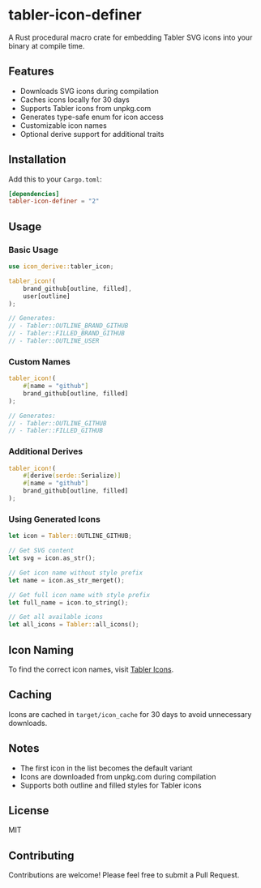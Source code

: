 # tabler-icon-definer

A Rust procedural macro crate for embedding Tabler SVG icons into your binary at compile time.

## Features

- Downloads SVG icons during compilation
- Caches icons locally for 30 days
- Supports Tabler icons from unpkg.com
- Generates type-safe enum for icon access
- Customizable icon names
- Optional derive support for additional traits

## Installation

Add this to your `Cargo.toml`:

```toml
[dependencies]
tabler-icon-definer = "2"
```

## Usage

### Basic Usage

```rust
use icon_derive::tabler_icon;

tabler_icon!(
    brand_github[outline, filled],
    user[outline]
);

// Generates:
// - Tabler::OUTLINE_BRAND_GITHUB
// - Tabler::FILLED_BRAND_GITHUB
// - Tabler::OUTLINE_USER
```

### Custom Names

```rust
tabler_icon!(
    #[name = "github"]
    brand_github[outline, filled]
);

// Generates:
// - Tabler::OUTLINE_GITHUB
// - Tabler::FILLED_GITHUB
```

### Additional Derives

```rust
tabler_icon!(
    #[derive(serde::Serialize)]
    #[name = "github"]
    brand_github[outline, filled]
);
```

### Using Generated Icons

```rust
let icon = Tabler::OUTLINE_GITHUB;

// Get SVG content
let svg = icon.as_str();

// Get icon name without style prefix
let name = icon.as_str_merget();

// Get full icon name with style prefix
let full_name = icon.to_string();

// Get all available icons
let all_icons = Tabler::all_icons();
```

## Icon Naming

To find the correct icon names, visit [Tabler Icons](https://tabler.io/icons).

## Caching

Icons are cached in `target/icon_cache` for 30 days to avoid unnecessary downloads.

## Notes

- The first icon in the list becomes the default variant
- Icons are downloaded from unpkg.com during compilation
- Supports both outline and filled styles for Tabler icons

## License

MIT

## Contributing

Contributions are welcome! Please feel free to submit a Pull Request.
